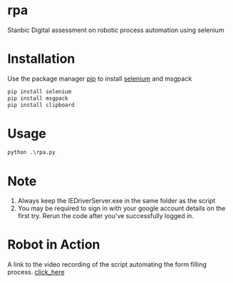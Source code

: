 # rpa
Stanbic Digital assessment on robotic process automation using selenium
# Installation
Use the package manager [pip](https://pip.pypa.io/en/stable/) to install [selenium](http://www.seleniumhq.org/) and msgpack
```bash
pip install selenium
pip install msgpack
pip install clipboard
```
# Usage
```python
python .\rpa.py
```
# Note
1) Always keep the IEDriverServer.exe in the same folder as the script
2) You may be required to sign in with your google account details on the first try. Rerun the code after you've successfully logged in.

# Robot in Action
A link to the video recording of the script automating the form filling process.
[click_here](https://drive.google.com/file/d/13_gIKM5x0AqkV0xYHOSM05ejVDNPSXAj/view?usp=drivesdk)